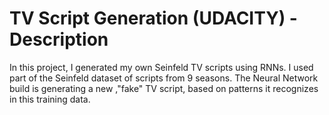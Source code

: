 # TV Script Generation (UDACITY) - Description

In this project, I generated my own Seinfeld TV scripts using RNNs. I used part of the Seinfeld dataset of scripts from 9 seasons. The Neural Network build is generating a new ,"fake" TV script, based on patterns it recognizes in this training data.
